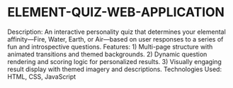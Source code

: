# ELEMENT-QUIZ-WEB-APPLICATION
Description: An interactive personality quiz that determines your elemental affinity—Fire, Water, Earth, or Air—based on  user responses to a series of fun and introspective questions. 
Features: 1) Multi-page structure with animated transitions and themed backgrounds. 
2) Dynamic question rendering and scoring logic for personalized results. 
3) Visually engaging result display with themed imagery and descriptions. 
Technologies Used: HTML, CSS, JavaScript 
